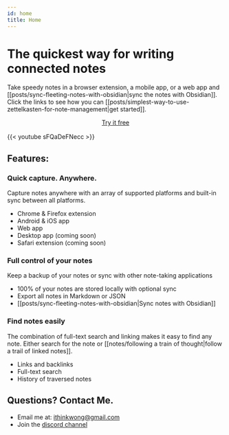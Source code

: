 ```yaml
---
id: home
title: Home
---
```


# The quickest way for writing connected notes
Take speedy notes in a browser extension, a mobile app, or a web app and [[posts/sync-fleeting-notes-with-obsidian|sync the notes with Obsidian]]. Click the links to see how you can [[posts/simplest-way-to-use-zettelkasten-for-note-management|get started]].


<div style="display: flex; justify-content: center; margin-bottom: 16px">
    <a href="/download" class="button">Try it free</a>
</div>

{{< youtube sFQaDeFNecc >}}
## Features:
### Quick capture. Anywhere.
Capture notes anywhere with an array of supported platforms and built-in sync between all platforms.
- Chrome & Firefox extension
- Android & iOS app
- Web app
- Desktop app (coming soon)
- Safari extension (coming soon)

### Full control of your notes
Keep a backup of your notes or sync with other note-taking applications
- 100% of your notes are stored locally with optional sync
- Export all notes in Markdown or JSON
- [[posts/sync-fleeting-notes-with-obsidian|Sync notes with Obsidian]]

### Find notes easily
The combination of full-text search and linking makes it easy to find any note. Either search for the note or [[notes/following a train of thought|follow a trail of linked notes]].
- Links and backlinks
- Full-text search
- History of traversed notes

## Questions? Contact Me.
- Email me at: ithinkwong@gmail.com
- Join the [discord channel](https://discord.gg/xrj6yuGNmx) 